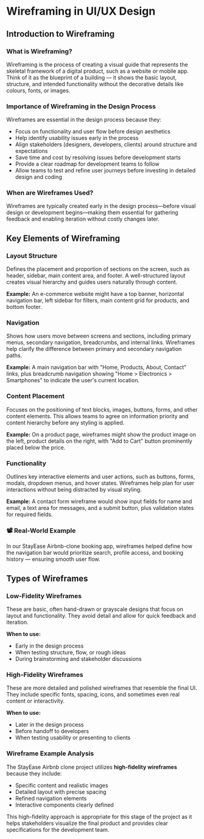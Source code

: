 # Wireframing in UI/UX Design

## Introduction to Wireframing

### What is Wireframing?
Wireframing is the process of creating a visual guide that represents the skeletal framework of a digital product, such as a website or mobile app. Think of it as the blueprint of a building — it shows the basic layout, structure, and intended functionality without the decorative details like colours, fonts, or images.

### Importance of Wireframing in the Design Process
Wireframes are essential in the design process because they:
- Focus on functionality and user flow before design aesthetics
- Help identify usability issues early in the process
- Align stakeholders (designers, developers, clients) around structure and expectations
- Save time and cost by resolving issues before development starts
- Provide a clear roadmap for development teams to follow
- Allow teams to test and refine user journeys before investing in detailed design and coding

### When are Wireframes Used?
Wireframes are typically created early in the design process—before visual design or development begins—making them essential for gathering feedback and enabling iteration without costly changes later.


## Key Elements of Wireframing

### Layout Structure
Defines the placement and proportion of sections on the screen, such as header, sidebar, main content area, and footer. A well-structured layout creates visual hierarchy and guides users naturally through content.

**Example:** An e-commerce website might have a top banner, horizontal navigation bar, left sidebar for filters, main content grid for products, and bottom footer.

### Navigation
Shows how users move between screens and sections, including primary menus, secondary navigation, breadcrumbs, and internal links. Wireframes help clarify the difference between primary and secondary navigation paths.

**Example:** A main navigation bar with "Home, Products, About, Contact" links, plus breadcrumb navigation showing "Home > Electronics > Smartphones" to indicate the user's current location.

### Content Placement
Focuses on the positioning of text blocks, images, buttons, forms, and other content elements. This allows teams to agree on information priority and content hierarchy before any styling is applied.

**Example:** On a product page, wireframes might show the product image on the left, product details on the right, with "Add to Cart" button prominently placed below the price.

### Functionality
Outlines key interactive elements and user actions, such as buttons, forms, modals, dropdown menus, and hover states. Wireframes help plan for user interactions without being distracted by visual styling.

**Example:** A contact form wireframe would show input fields for name and email, a text area for messages, and a submit button, plus validation states for required fields.

### 📽 Real-World Example

In our StayEase Airbnb-clone booking app, wireframes helped define how the navigation bar would prioritize search, profile access, and booking history — ensuring smooth user flow.


## Types of Wireframes

### Low-Fidelity Wireframes
These are basic, often hand-drawn or grayscale designs that focus on layout and functionality. They avoid detail and allow for quick feedback and iteration.

**When to use:**  
- Early in the design process  
- When testing structure, flow, or rough ideas  
- During brainstorming and stakeholder discussions

### High-Fidelity Wireframes
These are more detailed and polished wireframes that resemble the final UI. They include specific fonts, spacing, icons, and sometimes even real content or interactivity.

**When to use:**  
- Later in the design process  
- Before handoff to developers  
- When testing usability or presenting to clients

### Wireframe Example Analysis
The StayEase Airbnb clone project utilizes **high-fidelity wireframes** because they include:
- Specific content and realistic images
- Detailed layout with precise spacing
- Refined navigation elements
- Interactive components clearly defined

This high-fidelity approach is appropriate for this stage of the project as it helps stakeholders visualize the final product and provides clear specifications for the development team.
